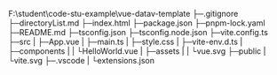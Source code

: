 F:\student\code-stu-example\vue-datav-template
├─.gitignore
├─directoryList.md
├─index.html
├─package.json
├─pnpm-lock.yaml
├─README.md
├─tsconfig.json
├─tsconfig.node.json
├─vite.config.ts
├─src
| ├─App.vue
| ├─main.ts
| ├─style.css
| ├─vite-env.d.ts
| ├─components
| | └HelloWorld.vue
| ├─assets
| | └vue.svg
├─public
| └vite.svg
├─.vscode
| └extensions.json
